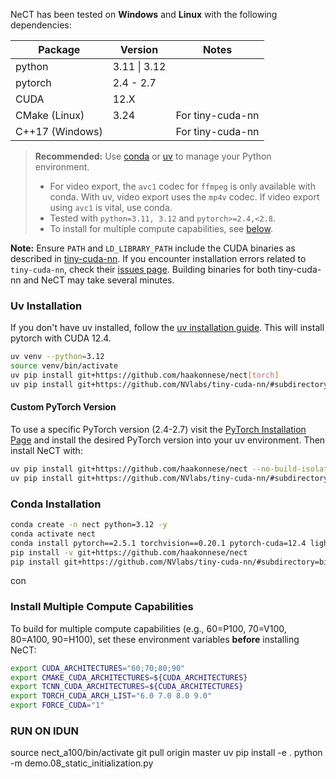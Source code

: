 NeCT has been tested on **Windows** and **Linux** with the following dependencies:

| Package         | Version           | Notes              |
|-----------------|-------------------|--------------------|
| python          | 3.11 \| 3.12      |                    |
| pytorch         | 2.4 - 2.7         |                    |
| CUDA            | 12.X              |                    |
| CMake (Linux)   | 3.24              | For tiny-cuda-nn   |
| C++17 (Windows) |                   | For tiny-cuda-nn   |

> **Recommended:** Use [conda](https://docs.anaconda.com/free/anaconda/install/) or [uv](https://docs.astral.sh/uv/getting-started/installation/) to manage your Python environment.
>
> - For video export, the `avc1` codec for `ffmpeg` is only available with conda. With uv, video export uses the `mp4v` codec. If video export using `avc1` is vital, use conda.
> - Tested with `python=3.11, 3.12` and `pytorch>=2.4,<2.8`.
> - To install for multiple compute capabilities, see [below](#install-multiple-compute-capabilities).

**Note:** Ensure `PATH` and `LD_LIBRARY_PATH` include the CUDA binaries as described in [tiny-cuda-nn](https://github.com/NVlabs/tiny-cuda-nn/). If you encounter installation errors related to `tiny-cuda-nn`, check their [issues page](https://github.com/NVlabs/tiny-cuda-nn/issues). Building binaries for both tiny-cuda-nn and NeCT may take several minutes.

### Uv Installation
If you don't have uv installed, follow the [uv installation guide](https://docs.astral.sh/uv/getting-started/installation/). This will install pytorch with CUDA 12.4.
```bash
uv venv --python=3.12
source venv/bin/activate
uv pip install git+https://github.com/haakonnese/nect[torch]
uv pip install git+https://github.com/NVlabs/tiny-cuda-nn/#subdirectory=bindings/torch --no-build-isolation
```

#### Custom PyTorch Version
To use a specific PyTorch version (2.4-2.7) visit the [PyTorch Installation Page](https://pytorch.org/get-started/locally/) and install the desired PyTorch version into your uv environment. Then install NeCT with:
```bash
uv pip install git+https://github.com/haakonnese/nect --no-build-isolation-package torch
uv pip install git+https://github.com/NVlabs/tiny-cuda-nn/#subdirectory=bindings/torch --no-build-isolation
```

### Conda Installation

```bash
conda create -n nect python=3.12 -y
conda activate nect
conda install pytorch==2.5.1 torchvision==0.20.1 pytorch-cuda=12.4 lightning==2.1 conda-forge::opencv -c pytorch -c nvidia -c conda-forge -y
pip install -v git+https://github.com/haakonnese/nect
pip install git+https://github.com/NVlabs/tiny-cuda-nn/#subdirectory=bindings/torch
```

con
### Install Multiple Compute Capabilities

To build for multiple compute capabilities (e.g., 60=P100, 70=V100, 80=A100, 90=H100), set these environment variables **before** installing NeCT:

```bash
export CUDA_ARCHITECTURES="60;70;80;90"
export CMAKE_CUDA_ARCHITECTURES=${CUDA_ARCHITECTURES}
export TCNN_CUDA_ARCHITECTURES=${CUDA_ARCHITECTURES}
export TORCH_CUDA_ARCH_LIST="6.0 7.0 8.0 9.0"
export FORCE_CUDA="1"
```
### RUN ON IDUN

source nect_a100/bin/activate
git pull origin master
uv pip install -e .
python -m demo.08_static_initialization.py